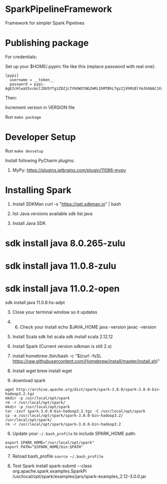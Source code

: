 # SparkPipelineFramework
Framework for simpler Spark Pipelines


# Publishing package 
For credentials:

Set up your $HOME/.pypirc file like this (replace password with real one):

```
[pypi]
  username = __token__
  password = pypi-AgEIcHlwaS5vcmcCJDU5YTg1ZDZjLTVhOWItNGZmMi1hMTBhLTgzZjVhMzBlYmJhOAACJXsicGVybWlzc2lvbnMiOiAidXNlciIsICJ2ZXJzaW9uIjogMX0AAAYgUAfdyImgcqvyNbLihu22g4Wp_2SYZvvJDx7iYNJpEUg
```

Then:

Increment version in VERSION file

Run ```make package```


# Developer Setup
Run ```make devsetup```

Install following PyCharm plugins:
1. MyPy: https://plugins.jetbrains.com/plugin/11086-mypy


# Installing Spark

1. Install SDKMan
curl -s "https://get.sdkman.io" | bash

2. list Java versions available
sdk list java

2. Install Java SDK
# sdk install java 8.0.265-zulu
# sdk install java 11.0.8-zulu
# sdk install java 11.0.2-open
sdk install java 11.0.8.hs-adpt

3. Close your terminal window so it updates

3. 6. Check your install
echo $JAVA_HOME
java -version
javac -version

4. Install Scala
sdk list scala
sdk install scala 2.12.12

5. Install Spark
(Current version sdkman is still 2.x)

3. install homebrew
/bin/bash -c "$(curl -fsSL https://raw.githubusercontent.com/Homebrew/install/master/install.sh)"

4. Install wget
brew install wget

5. download spark
```
wget http://archive.apache.org/dist/spark/spark-3.0.0/spark-3.0.0-bin-hadoop3.2.tgz
mkdir -p /usr/local/opt/spark
rm -r /usr/local/opt/spark/
mkdir -p /usr/local/opt/spark
tar -zxvf spark-3.0.0-bin-hadoop3.2.tgz -C /usr/local/opt/spark
cp -a /usr/local/opt/spark/spark-3.0.0-bin-hadoop3.2/ /usr/local/opt/spark/
rm -r /usr/local/opt/spark/spark-3.0.0-bin-hadoop3.2
```

6. Update your `~/.bash_profile` to include SPARK_HOME path:
```
export SPARK_HOME="/usr/local/opt/spark"
export PATH="$SPARK_HOME/bin:$PATH"
```

7. Reload bash_profile
```source ~/.bash_profile```

7. Test Spark install
spark-submit --class org.apache.spark.examples.SparkPi /usr/local/opt/spark/examples/jars/spark-examples_2.12-3.0.0.jar
